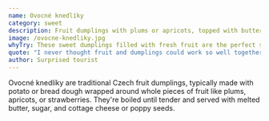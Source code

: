 ```yaml
---
name: Ovocné knedlíky
category: sweet
description: Fruit dumplings with plums or apricots, topped with butter, sugar, and cottage cheese
image: /ovocne-knedliky.jpg
whyTry: These sweet dumplings filled with fresh fruit are the perfect summer dessert. The contrast between the soft potato dough, juicy fruit center, and creamy toppings creates pure comfort food magic.
quote: "I never thought fruit and dumplings could work so well together. The strawberry burst in your mouth!"
author: Surprised tourist
---
```


Ovocné knedlíky are traditional Czech fruit dumplings, typically made with potato or bread dough wrapped around whole pieces of fruit like plums, apricots, or strawberries. They're boiled until tender and served with melted butter, sugar, and cottage cheese or poppy seeds.